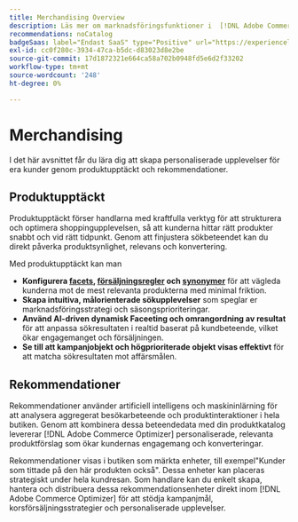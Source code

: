 ```yaml
---
title: Merchandising Overview
description: Läs mer om marknadsföringsfunktioner i  [!DNL Adobe Commerce Optimizer].
recommendations: noCatalog
badgeSaas: label="Endast SaaS" type="Positive" url="https://experienceleague.adobe.com/sv/docs/commerce/user-guides/product-solutions" tooltip="Gäller endast Adobe Commerce as a Cloud Service- och Adobe Commerce Optimizer-projekt (SaaS-infrastruktur som hanteras av Adobe)."
exl-id: cc0f280c-3934-47ca-b5dc-d83023d8e2be
source-git-commit: 17d1872321e664ca58a702b0948fd5e6d2f33202
workflow-type: tm+mt
source-wordcount: '248'
ht-degree: 0%

---
```


# Merchandising

I det här avsnittet får du lära dig att skapa personaliserade upplevelser för era kunder genom produktupptäckt och rekommendationer.

## Produktupptäckt

Produktupptäckt förser handlarna med kraftfulla verktyg för att strukturera och optimera shoppingupplevelsen, så att kunderna hittar rätt produkter snabbt och vid rätt tidpunkt. Genom att finjustera sökbeteendet kan du direkt påverka produktsynlighet, relevans och konvertering.

Med produktupptäckt kan man

* **Konfigurera [facets](./facets/overview.md), [försäljningsregler](./rules/overview.md) och [synonymer](./synonyms/overview.md)** för att vägleda kunderna mot de mest relevanta produkterna med minimal friktion.
* **Skapa intuitiva, målorienterade sökupplevelser** som speglar er marknadsföringsstrategi och säsongsprioriteringar.
* **Använd AI-driven dynamisk Faceeting och omrangordning av resultat** för att anpassa sökresultaten i realtid baserat på kundbeteende, vilket ökar engagemanget och försäljningen.
* **Se till att kampanjobjekt och högprioriterade objekt visas effektivt** för att matcha sökresultaten mot affärsmålen.

## Rekommendationer

Rekommendationer använder artificiell intelligens och maskininlärning för att analysera aggregerat besökarbeteende och produktinteraktioner i hela butiken. Genom att kombinera dessa beteendedata med din produktkatalog levererar [!DNL Adobe Commerce Optimizer] personaliserade, relevanta produktförslag som ökar kundernas engagemang och konverteringar.

Rekommendationer visas i butiken som märkta enheter, till exempel&quot;Kunder som tittade på den här produkten också&quot;. Dessa enheter kan placeras strategiskt under hela kundresan. Som handlare kan du enkelt skapa, hantera och distribuera dessa rekommendationsenheter direkt inom [!DNL Adobe Commerce Optimizer] för att stödja kampanjmål, korsförsäljningsstrategier och personaliserade upplevelser.
